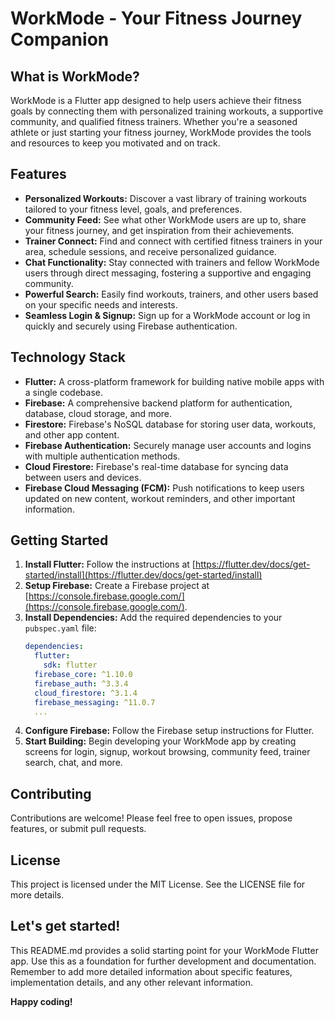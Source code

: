 # WorkMode - Your Fitness Journey Companion

## What is WorkMode?

WorkMode is a Flutter app designed to help users achieve their fitness goals by connecting them with personalized training workouts, a supportive community, and qualified fitness trainers. Whether you're a seasoned athlete or just starting your fitness journey, WorkMode provides the tools and resources to keep you motivated and on track.

## Features

* **Personalized Workouts:**  Discover a vast library of training workouts tailored to your fitness level, goals, and preferences. 
* **Community Feed:**  See what other WorkMode users are up to, share your fitness journey, and get inspiration from their achievements.
* **Trainer Connect:**  Find and connect with certified fitness trainers in your area, schedule sessions, and receive personalized guidance.
* **Chat Functionality:**  Stay connected with trainers and fellow WorkMode users through direct messaging, fostering a supportive and engaging community.
* **Powerful Search:**  Easily find workouts, trainers, and other users based on your specific needs and interests.
* **Seamless Login & Signup:**  Sign up for a WorkMode account or log in quickly and securely using Firebase authentication.

## Technology Stack

* **Flutter:**  A cross-platform framework for building native mobile apps with a single codebase.
* **Firebase:**  A comprehensive backend platform for authentication, database, cloud storage, and more.
* **Firestore:**  Firebase's NoSQL database for storing user data, workouts, and other app content.
* **Firebase Authentication:**  Securely manage user accounts and logins with multiple authentication methods.
* **Cloud Firestore:**  Firebase's real-time database for syncing data between users and devices.
* **Firebase Cloud Messaging (FCM):**  Push notifications to keep users updated on new content, workout reminders, and other important information.

## Getting Started

1. **Install Flutter:** Follow the instructions at [https://flutter.dev/docs/get-started/install](https://flutter.dev/docs/get-started/install)
2. **Setup Firebase:** Create a Firebase project at [https://console.firebase.google.com/](https://console.firebase.google.com/).
3. **Install Dependencies:** Add the required dependencies to your `pubspec.yaml` file:
   ```yaml
   dependencies:
     flutter:
       sdk: flutter
     firebase_core: ^1.10.0 
     firebase_auth: ^3.3.4 
     cloud_firestore: ^3.1.4
     firebase_messaging: ^11.0.7
     ...
   ```
4. **Configure Firebase:**  Follow the Firebase setup instructions for Flutter.
5. **Start Building:**  Begin developing your WorkMode app by creating screens for login, signup, workout browsing, community feed, trainer search, chat, and more. 

## Contributing

Contributions are welcome! Please feel free to open issues, propose features, or submit pull requests.

## License

This project is licensed under the MIT License. See the LICENSE file for more details.

## Let's get started!
This README.md provides a solid starting point for your WorkMode Flutter app. Use this as a foundation for further development and documentation. Remember to add more detailed information about specific features, implementation details, and any other relevant information.

**Happy coding!** 
